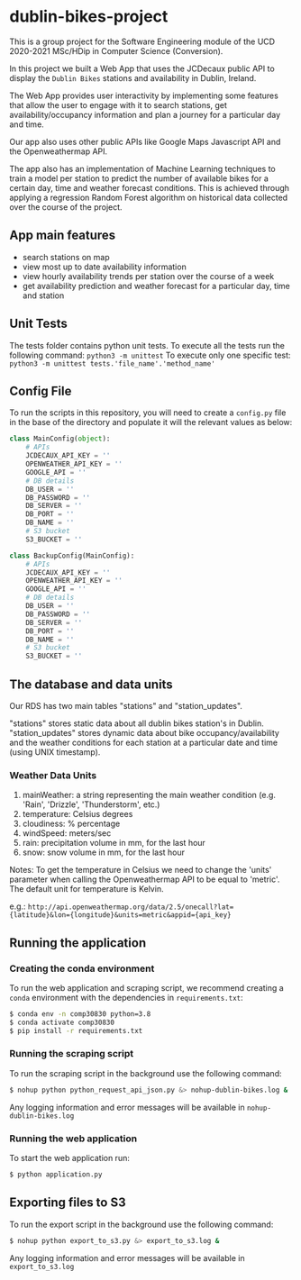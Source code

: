# dublin-bikes-project
This is a group project for the Software Engineering module of the UCD 2020-2021 MSc/HDip in Computer Science (Conversion).

In this project we built a Web App that uses the JCDecaux public API to display the `Dublin Bikes` stations and availability in Dublin, Ireland.

The Web App provides user interactivity by implementing some features that allow the user to engage with it to search stations, get availability/occupancy information and plan a journey for a particular day and time.

Our app also uses other public APIs like Google Maps Javascript API and the Openweathermap API.

The app also has an implementation of Machine Learning techniques to train a model per station to predict the number of available bikes for a certain day, time and weather forecast conditions. This is achieved through applying a regression Random Forest algorithm on historical data collected over the course of the project.

## App main features
- search stations on map
- view most up to date availability information
- view hourly availability trends per station over the course of a week
- get availability prediction and weather forecast for a particular day, time and station 

## Unit Tests

The tests folder contains python unit tests.
To execute all the tests run the following command: `python3 -m unittest`
To execute only one specific test: `python3 -m unittest tests.'file_name'.'method_name'`


## Config File
To run the scripts in this repository, you will need to create a ``config.py`` file in the base of the directory and populate it will the relevant values as below:
```python
class MainConfig(object):
    # APIs
    JCDECAUX_API_KEY = ''
    OPENWEATHER_API_KEY = ''
    GOOGLE_API = ''
    # DB details
    DB_USER = ''
    DB_PASSWORD = ''
    DB_SERVER = ''
    DB_PORT = ''
    DB_NAME = ''
    # S3 bucket
    S3_BUCKET = ''

class BackupConfig(MainConfig):
    # APIs
    JCDECAUX_API_KEY = ''
    OPENWEATHER_API_KEY = ''
    GOOGLE_API = ''
    # DB details
    DB_USER = ''
    DB_PASSWORD = ''
    DB_SERVER = ''
    DB_PORT = ''
    DB_NAME = ''
    # S3 bucket
    S3_BUCKET = ''
```

## The database and data units

Our RDS has two main tables "stations" and "station_updates".

"stations" stores static data about all dublin bikes station's in Dublin.
"station_updates" stores dynamic data about bike occupancy/availability and the weather conditions for each station at a particular date and time (using UNIX timestamp).

### Weather Data Units

1) mainWeather: a string representing the main weather condition (e.g. 'Rain', 'Drizzle', 'Thunderstorm', etc.)
2) temperature: Celsius degrees 
3) cloudiness: % percentage
4) windSpeed: meters/sec
5) rain: precipitation volume in mm, for the last hour
6) snow: snow volume in mm, for the last hour

Notes:
To get the temperature in Celsius we need to change the 'units' parameter when calling the Openweathermap API to be equal to 'metric'. The default unit for temperature is Kelvin.

e.g.:
`http://api.openweathermap.org/data/2.5/onecall?lat={latitude}&lon={longitude}&units=metric&appid={api_key}`

## Running the application
### Creating the conda environment
To run the web application and scraping script, we recommend creating a ``conda`` environment with the dependencies in ``requirements.txt``:
```bash
$ conda env -n comp30830 python=3.8
$ conda activate comp30830
$ pip install -r requirements.txt
```

### Running the scraping script
To run the scraping script in the background use the following command:
```bash
$ nohup python python_request_api_json.py &> nohup-dublin-bikes.log &
```
Any logging information and error messages will be available in ``nohup-dublin-bikes.log``

### Running the web application
To start the web application run:
```bash
$ python application.py
```

## Exporting files to S3
To run the export script in the background use the following command:
```bash
$ nohup python export_to_s3.py &> export_to_s3.log &
```
Any logging information and error messages will be available in ``export_to_s3.log``